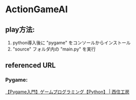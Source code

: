 # ActionGameAI
## play方法:
1. python導入後に "pygame" をコンソールからインストール
2. "source" フォルダ内の "main.py" を実行

## referenced URL
### Pygame:
[【Pygame入門】ゲームプログラミング【Python】 | 西住工房](https://algorithm.joho.info/programming/python/pygame/)

